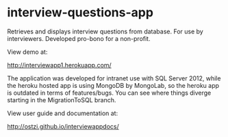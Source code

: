 interview-questions-app
=======================

Retrieves and displays interview questions from database. For use by interviewers.
Developed pro-bono for a non-profit.

View demo at:


http://interviewapp1.herokuapp.com/


The application was developed for intranet use with SQL Server 2012, while the heroku hosted app is using MongoDB by MongoLab, so the heroku app is outdated in terms of features/bugs. You can see where things diverge starting in the MigrationToSQL branch.


View user guide and documentation at:

http://ostzi.github.io/interviewappdocs/
